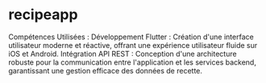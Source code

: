 # recipeapp
Compétences Utilisées :
Développement Flutter : Création d'une interface utilisateur moderne et réactive, offrant une expérience utilisateur fluide sur iOS et Android.
Intégration API REST : Conception d'une architecture robuste pour la communication entre l'application et les services backend, garantissant une gestion efficace des données de recette.





